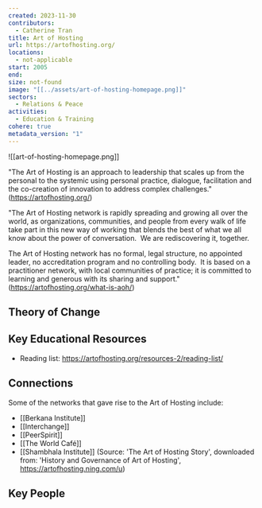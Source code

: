 ```yaml
---
created: 2023-11-30
contributors:
  - Catherine Tran
title: Art of Hosting
url: https://artofhosting.org/
locations:
  - not-applicable
start: 2005
end: 
size: not-found
image: "[[../assets/art-of-hosting-homepage.png]]"
sectors:
  - Relations & Peace
activities:
  - Education & Training
cohere: true
metadata_version: "1"
---
```


![[art-of-hosting-homepage.png]]

"The Art of Hosting is an approach to leadership that scales up from the personal to the systemic using personal practice, dialogue, facilitation and the co-creation of innovation to address complex challenges."
(https://artofhosting.org/)

"The Art of Hosting network is rapidly spreading and growing all over the world, as organizations, communities, and people from every walk of life take part in this new way of working that blends the best of what we all know about the power of conversation.  We are rediscovering it, together.

The Art of Hosting network has no formal, legal structure, no appointed leader, no accreditation program and no controlling body.  It is based on a practitioner network, with local communities of practice; it is committed to learning and generous with its sharing and support."
(https://artofhosting.org/what-is-aoh/)

## Theory of Change


## Key Educational Resources

- Reading list: https://artofhosting.org/resources-2/reading-list/
## Connections

Some of the networks that gave rise to the Art of Hosting include: 
- [[Berkana Institute]]
- [[Interchange]]
- [[PeerSpirit]]
- [[The World Café]]
- [[Shambhala Institute]]
(Source: 'The Art of Hosting Story', downloaded from: 'History and Governance of Art of Hosting', https://artofhosting.ning.com/u)

## Key People


